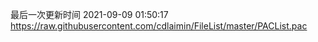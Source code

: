 最后一次更新时间 2021-09-09 01:50:17
https://raw.githubusercontent.com/cdlaimin/FileList/master/PACList.pac

